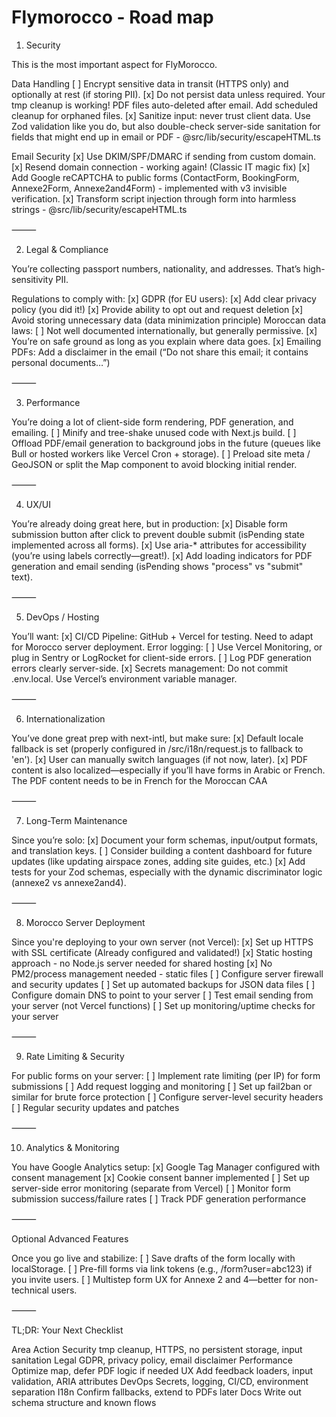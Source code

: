 # Flymorocco - Road map

1. Security

This is the most important aspect for FlyMorocco.

Data Handling
[ ] Encrypt sensitive data in transit (HTTPS only) and optionally at rest (if storing PII).
[x] Do not persist data unless required. Your tmp cleanup is working! PDF files auto-deleted after email. Add scheduled cleanup for orphaned files.
[x] Sanitize input: never trust client data. Use Zod validation like you do, but also double-check server-side sanitation for fields that might end up in email or PDF - @src/lib/security/escapeHTML.ts

Email Security
[x] Use DKIM/SPF/DMARC if sending from custom domain.
[x] Resend domain connection - working again! (Classic IT magic fix)
[x] Add Google reCAPTCHA to public forms (ContactForm, BookingForm, Annexe2Form, Annexe2and4Form) - implemented with v3 invisible verification.
[x] Transform script injection through form into harmless strings - @src/lib/security/escapeHTML.ts

⸻

2. Legal & Compliance

You’re collecting passport numbers, nationality, and addresses. That’s high-sensitivity PII.

Regulations to comply with:
[x] GDPR (for EU users):
[x] Add clear privacy policy (you did it!)
[x] Provide ability to opt out and request deletion
[x] Avoid storing unnecessary data (data minimization principle)
Moroccan data laws:
[ ] Not well documented internationally, but generally permissive.
[x] You’re on safe ground as long as you explain where data goes.
[x] Emailing PDFs: Add a disclaimer in the email (“Do not share this email; it contains personal documents…”)

⸻

3. Performance

You’re doing a lot of client-side form rendering, PDF generation, and emailing.
[ ] Minify and tree-shake unused code with Next.js build.
[ ] Offload PDF/email generation to background jobs in the future (queues like Bull or hosted workers like Vercel Cron + storage).
[ ] Preload site meta / GeoJSON or split the Map component to avoid blocking initial render.

⸻

4. UX/UI

You’re already doing great here, but in production:
[x] Disable form submission button after click to prevent double submit (isPending state implemented across all forms).
[x] Use aria-\* attributes for accessibility (you’re using labels correctly—great!).
[x] Add loading indicators for PDF generation and email sending (isPending shows "process" vs "submit" text).

⸻

5. DevOps / Hosting

You’ll want:
[x] CI/CD Pipeline: GitHub + Vercel for testing. Need to adapt for Morocco server deployment.
Error logging:
[ ] Use Vercel Monitoring, or plug in Sentry or LogRocket for client-side errors.
[ ] Log PDF generation errors clearly server-side.
[x] Secrets management: Do not commit .env.local. Use Vercel’s environment variable manager.

⸻

6. Internationalization

You’ve done great prep with next-intl, but make sure:
[x] Default locale fallback is set (properly configured in /src/i18n/request.js to fallback to 'en').
[x] User can manually switch languages (if not now, later).
[x] PDF content is also localized—especially if you’ll have forms in Arabic or French. The PDF content needs to be in French for the Moroccan CAA

⸻

7. Long-Term Maintenance

Since you’re solo:
[x] Document your form schemas, input/output formats, and translation keys.
[ ] Consider building a content dashboard for future updates (like updating airspace zones, adding site guides, etc.)
[x] Add tests for your Zod schemas, especially with the dynamic discriminator logic (annexe2 vs annexe2and4).

⸻

8. Morocco Server Deployment

Since you're deploying to your own server (not Vercel):
[x] Set up HTTPS with SSL certificate (Already configured and validated!)
[x] Static hosting approach - no Node.js server needed for shared hosting
[x] No PM2/process management needed - static files
[ ] Configure server firewall and security updates
[ ] Set up automated backups for JSON data files
[ ] Configure domain DNS to point to your server
[ ] Test email sending from your server (not Vercel functions)
[ ] Set up monitoring/uptime checks for your server

⸻

9. Rate Limiting & Security

For public forms on your server:
[ ] Implement rate limiting (per IP) for form submissions
[ ] Add request logging and monitoring
[ ] Set up fail2ban or similar for brute force protection
[ ] Configure server-level security headers
[ ] Regular security updates and patches

⸻

10. Analytics & Monitoring

You have Google Analytics setup:
[x] Google Tag Manager configured with consent management
[x] Cookie consent banner implemented
[ ] Set up server-side error monitoring (separate from Vercel)
[ ] Monitor form submission success/failure rates
[ ] Track PDF generation performance

⸻

Optional Advanced Features

Once you go live and stabilize:
[ ] Save drafts of the form locally with localStorage.
[ ] Pre-fill forms via link tokens (e.g., /form?user=abc123) if you invite users.
[ ] Multistep form UX for Annexe 2 and 4—better for non-technical users.

⸻

TL;DR: Your Next Checklist

Area Action
Security tmp cleanup, HTTPS, no persistent storage, input sanitation
Legal GDPR, privacy policy, email disclaimer
Performance Optimize map, defer PDF logic if needed
UX Add feedback loaders, input validation, ARIA attributes
DevOps Secrets, logging, CI/CD, environment separation
I18n Confirm fallbacks, extend to PDFs later
Docs Write out schema structure and known flows
